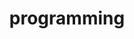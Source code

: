 ---
layout: page
title: programming
nav: true
nav_order: 2
dropdown: true
children: 
    - title: competitive programming
      permalink: /competitive_programming/
    - title: divider
    - title: mathematica
      permalink: /mathematica/
---